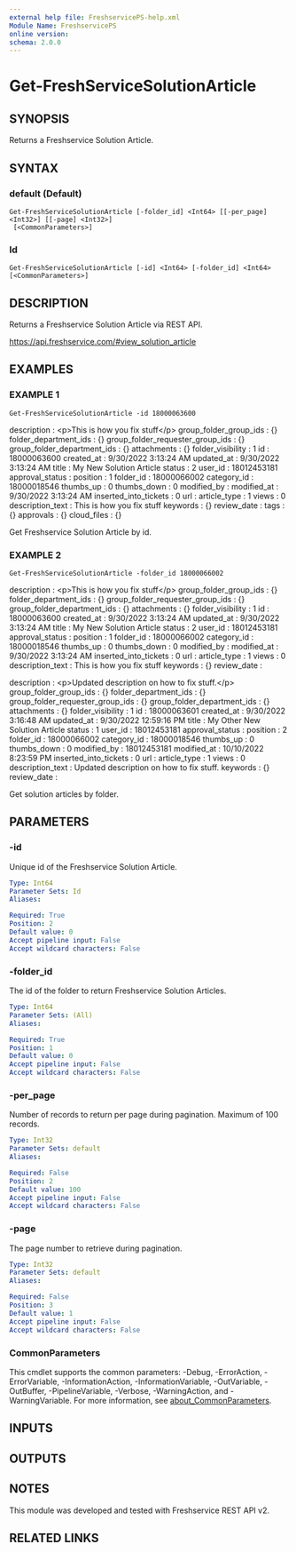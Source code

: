 ```yaml
---
external help file: FreshservicePS-help.xml
Module Name: FreshservicePS
online version:
schema: 2.0.0
---
```


# Get-FreshServiceSolutionArticle

## SYNOPSIS
Returns a Freshservice Solution Article.

## SYNTAX

### default (Default)
```
Get-FreshServiceSolutionArticle [-folder_id] <Int64> [[-per_page] <Int32>] [[-page] <Int32>]
 [<CommonParameters>]
```

### Id
```
Get-FreshServiceSolutionArticle [-id] <Int64> [-folder_id] <Int64> [<CommonParameters>]
```

## DESCRIPTION
Returns a Freshservice Solution Article via REST API.

https://api.freshservice.com/#view_solution_article

## EXAMPLES

### EXAMPLE 1
```
Get-FreshServiceSolutionArticle -id 18000063600
```

description                      : \<p\>This is how you fix stuff\</p\>
group_folder_group_ids           : {}
folder_department_ids            : {}
group_folder_requester_group_ids : {}
group_folder_department_ids      : {}
attachments                      : {}
folder_visibility                : 1
id                               : 18000063600
created_at                       : 9/30/2022 3:13:24 AM
updated_at                       : 9/30/2022 3:13:24 AM
title                            : My New Solution Article
status                           : 2
user_id                          : 18012453181
approval_status                  :
position                         : 1
folder_id                        : 18000066002
category_id                      : 18000018546
thumbs_up                        : 0
thumbs_down                      : 0
modified_by                      :
modified_at                      : 9/30/2022 3:13:24 AM
inserted_into_tickets            : 0
url                              :
article_type                     : 1
views                            : 0
description_text                 :  This is how you fix stuff
keywords                         : {}
review_date                      :
tags                             : {}
approvals                        : {}
cloud_files                      : {}

Get Freshservice Solution Article by id.

### EXAMPLE 2
```
Get-FreshServiceSolutionArticle -folder_id 18000066002
```

description                      : \<p\>This is how you fix stuff\</p\>
group_folder_group_ids           : {}
folder_department_ids            : {}
group_folder_requester_group_ids : {}
group_folder_department_ids      : {}
attachments                      : {}
folder_visibility                : 1
id                               : 18000063600
created_at                       : 9/30/2022 3:13:24 AM
updated_at                       : 9/30/2022 3:13:24 AM
title                            : My New Solution Article
status                           : 2
user_id                          : 18012453181
approval_status                  :
position                         : 1
folder_id                        : 18000066002
category_id                      : 18000018546
thumbs_up                        : 0
thumbs_down                      : 0
modified_by                      :
modified_at                      : 9/30/2022 3:13:24 AM
inserted_into_tickets            : 0
url                              :
article_type                     : 1
views                            : 0
description_text                 :  This is how you fix stuff
keywords                         : {}
review_date                      :

description                      : \<p\>Updated description on how to fix stuff.\</p\>
group_folder_group_ids           : {}
folder_department_ids            : {}
group_folder_requester_group_ids : {}
group_folder_department_ids      : {}
attachments                      : {}
folder_visibility                : 1
id                               : 18000063601
created_at                       : 9/30/2022 3:16:48 AM
updated_at                       : 9/30/2022 12:59:16 PM
title                            : My Other New Solution Article
status                           : 1
user_id                          : 18012453181
approval_status                  :
position                         : 2
folder_id                        : 18000066002
category_id                      : 18000018546
thumbs_up                        : 0
thumbs_down                      : 0
modified_by                      : 18012453181
modified_at                      : 10/10/2022 8:23:59 PM
inserted_into_tickets            : 0
url                              :
article_type                     : 1
views                            : 0
description_text                 :  Updated description on how to fix stuff.
keywords                         : {}
review_date                      :

Get solution articles by folder.

## PARAMETERS

### -id
Unique id of the Freshservice Solution Article.

```yaml
Type: Int64
Parameter Sets: Id
Aliases:

Required: True
Position: 2
Default value: 0
Accept pipeline input: False
Accept wildcard characters: False
```

### -folder_id
The id of the folder to return Freshservice Solution Articles.

```yaml
Type: Int64
Parameter Sets: (All)
Aliases:

Required: True
Position: 1
Default value: 0
Accept pipeline input: False
Accept wildcard characters: False
```

### -per_page
Number of records to return per page during pagination. 
Maximum of 100 records.

```yaml
Type: Int32
Parameter Sets: default
Aliases:

Required: False
Position: 2
Default value: 100
Accept pipeline input: False
Accept wildcard characters: False
```

### -page
The page number to retrieve during pagination.

```yaml
Type: Int32
Parameter Sets: default
Aliases:

Required: False
Position: 3
Default value: 1
Accept pipeline input: False
Accept wildcard characters: False
```

### CommonParameters
This cmdlet supports the common parameters: -Debug, -ErrorAction, -ErrorVariable, -InformationAction, -InformationVariable, -OutVariable, -OutBuffer, -PipelineVariable, -Verbose, -WarningAction, and -WarningVariable. For more information, see [about_CommonParameters](http://go.microsoft.com/fwlink/?LinkID=113216).

## INPUTS

## OUTPUTS

## NOTES
This module was developed and tested with Freshservice REST API v2.

## RELATED LINKS
